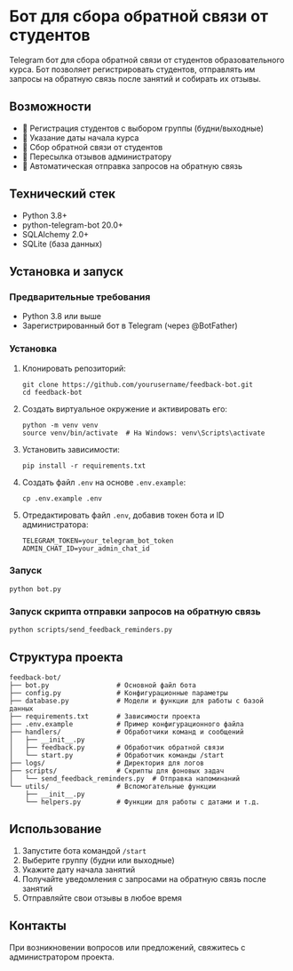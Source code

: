 # Бот для сбора обратной связи от студентов

Telegram бот для сбора обратной связи от студентов образовательного курса. Бот позволяет регистрировать студентов, отправлять им запросы на обратную связь после занятий и собирать их отзывы.

## Возможности

- 📝 Регистрация студентов с выбором группы (будни/выходные)
- 📅 Указание даты начала курса
- 💬 Сбор обратной связи от студентов
- 📨 Пересылка отзывов администратору
- 🔔 Автоматическая отправка запросов на обратную связь

## Технический стек

- Python 3.8+
- python-telegram-bot 20.0+
- SQLAlchemy 2.0+
- SQLite (база данных)

## Установка и запуск

### Предварительные требования

- Python 3.8 или выше
- Зарегистрированный бот в Telegram (через @BotFather)

### Установка

1. Клонировать репозиторий:
   ```
   git clone https://github.com/yourusername/feedback-bot.git
   cd feedback-bot
   ```

2. Создать виртуальное окружение и активировать его:
   ```
   python -m venv venv
   source venv/bin/activate  # На Windows: venv\Scripts\activate
   ```

3. Установить зависимости:
   ```
   pip install -r requirements.txt
   ```

4. Создать файл `.env` на основе `.env.example`:
   ```
   cp .env.example .env
   ```

5. Отредактировать файл `.env`, добавив токен бота и ID администратора:
   ```
   TELEGRAM_TOKEN=your_telegram_bot_token
   ADMIN_CHAT_ID=your_admin_chat_id
   ```

### Запуск

```
python bot.py
```

### Запуск скрипта отправки запросов на обратную связь

```
python scripts/send_feedback_reminders.py
```

## Структура проекта

```
feedback-bot/
├── bot.py                 # Основной файл бота
├── config.py              # Конфигурационные параметры
├── database.py            # Модели и функции для работы с базой данных
├── requirements.txt       # Зависимости проекта
├── .env.example           # Пример конфигурационного файла
├── handlers/              # Обработчики команд и сообщений
│   ├── __init__.py
│   ├── feedback.py        # Обработчик обратной связи
│   └── start.py           # Обработчик команды /start
├── logs/                  # Директория для логов
├── scripts/               # Скрипты для фоновых задач
│   └── send_feedback_reminders.py  # Отправка напоминаний
└── utils/                 # Вспомогательные функции
    ├── __init__.py
    └── helpers.py         # Функции для работы с датами и т.д.
```

## Использование

1. Запустите бота командой `/start`
2. Выберите группу (будни или выходные)
3. Укажите дату начала занятий
4. Получайте уведомления с запросами на обратную связь после занятий
5. Отправляйте свои отзывы в любое время

## Контакты

При возникновении вопросов или предложений, свяжитесь с администратором проекта. 